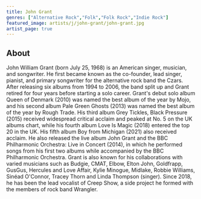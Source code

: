 ```yaml
---
title: John Grant
genres: ["Alternative Rock","Folk","Folk Rock","Indie Rock"]
featured_image: artists/j/john-grant/john-grant.jpg
artist_page: true
---
```

## About

John William Grant (born July 25, 1968) is an American singer, musician, and songwriter. He first became known as the co-founder, lead singer, pianist, and primary songwriter for the alternative rock band the Czars. After releasing six albums from 1994 to 2006, the band split up and Grant retired for four years before starting a solo career.
Grant's debut solo album Queen of Denmark (2010) was named the best album of the year by Mojo, and his second album Pale Green Ghosts (2013) was named the best album of the year by Rough Trade. His third album Grey Tickles, Black Pressure (2015) received widespread critical acclaim and peaked at No. 5 on the UK albums chart, while his fourth album Love Is Magic (2018) entered the top 20 in the UK. His fifth album Boy from Michigan (2021) also received acclaim. He also released the live album John Grant and the BBC Philharmonic Orchestra: Live in Concert (2014), in which he performed songs from his first two albums while accompanied by the BBC Philharmonic Orchestra.
Grant is also known for his collaborations with varied musicians such as Budgie, CMAT, Elbow, Elton John, Goldfrapp, GusGus, Hercules and Love Affair, Kylie Minogue, Midlake, Robbie Williams, Sinéad O'Connor, Tracey Thorn and Linda Thompson (singer). Since 2018, he has been the lead vocalist of Creep Show, a side project he formed with the members of rock band Wrangler.

